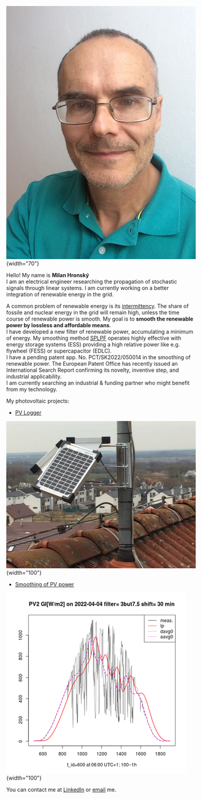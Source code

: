 ![Milan](img/Milan.jpg){width="70"}

Hello! My name is **Milan Hronský**  
I am an electrical engineer researching the propagation of stochastic signals through linear systems. I am currently working on a better integration of renewable energy in the grid.  

A common problem of renewable energy is its [intermittency](https://mhrons.github.io/pv_intermit/).
The share of fossile and nuclear energy in the grid will remain high, unless the time course of renewable power is smooth. My goal is to **smooth the renewable power by lossless and affordable means**.  
I have developed a new filter of renewable power, accumulating a minimum of energy. My smoothing method [SPLPF](https://mhrons.github.io/splpf/) operates highly effective with energy storage systems (ESS) providing a high relative power like e.g. flywheel (FESS) or supercapacitor (EDLC).  
I have a pending patent app. No. PCT/SK2022/050014 in the smoothing of renewable power. The European Patent Office has recently issued an International Search Report confirming its novelty, inventive step, and industrial applicability.  
I am currently searching an industrial & funding partner who might benefit from my technology.

My photovoltaic projects:

- [PV Logger](https://mhrons.github.io/pv_log/)
  
![PV Panels](img/PV_Panels.JPG){width="100"}  
  
- [Smoothing of PV power](https://mhrons.github.io/pv_smooth/)

![GI Smoothing](img/GI_PV2.3but7.5.2022-04-04.png){width="100"}

You can contact me at [LinkedIn](https://www.linkedin.com/in/milan-hronsky-76132224/) or [email](mailto:milan.hronsky@gmail.com) me.

